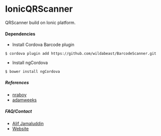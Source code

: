 # IonicQRScanner
QRScanner build on Ionic platform.


#### Dependencies
- Install Cordova Barcode plugin

``` $ cordova plugin add https://github.com/wildabeast/BarcodeScanner.git ```

- Install ngCordova

``` $ bower install ngCordova ```

##### References
- [nraboy](https://blog.nraboy.com/2014/09/implement-barcode-scanner-using-ionic-framework/)
- [adamweeks](http://adamweeks.com/2015/05/12/ionic-framework-introduction/)


##### FAQ/Contact
- [Alif Jamaluddin](https://twitter.com/AlifalBanjari)
- [Website](http://www.kodegeek.ninja)
